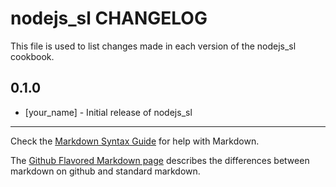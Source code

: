 nodejs_sl CHANGELOG
===================

This file is used to list changes made in each version of the nodejs_sl cookbook.

0.1.0
-----
- [your_name] - Initial release of nodejs_sl

- - -
Check the [Markdown Syntax Guide](http://daringfireball.net/projects/markdown/syntax) for help with Markdown.

The [Github Flavored Markdown page](http://github.github.com/github-flavored-markdown/) describes the differences between markdown on github and standard markdown.
